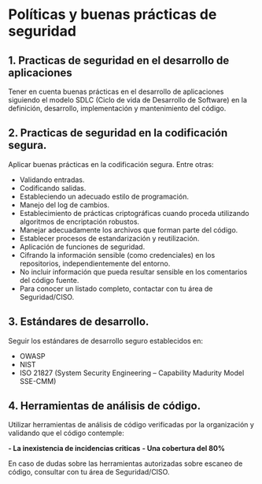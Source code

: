 # Políticas y buenas prácticas de seguridad
   
## 1. Practicas de seguridad en el desarrollo de aplicaciones
   Tener en cuenta buenas prácticas en el desarrollo de aplicaciones
    siguiendo el modelo SDLC (Ciclo de vida de Desarrollo de Software)
    en la definición, desarrollo, implementación y mantenimiento del
    código.

## 2. Practicas de seguridad en la codificación segura.
 Aplicar buenas prácticas en la codificación segura. 
 Entre otras:

 - Validando entradas.
 - Codificando salidas.
 - Estableciendo un adecuado estilo de programación.
 - Manejo del log de cambios.
 - Establecimiento de prácticas criptográficas cuando proceda utilizando algoritmos de encriptación robustos.
 - Manejar adecuadamente los archivos que forman parte del código.
 - Establecer procesos de estandarización y reutilización.
 - Aplicación de funciones de seguridad.
 - Cifrando la información sensible (como credenciales) en los repositorios, independientemente del entorno.
 - No incluir información que pueda resultar sensible en los comentarios del código fuente.
 - Para conocer un listado completo, contactar con tu área de Seguridad/CISO.

## 3. Estándares de desarrollo.

Seguir los estándares de desarrollo seguro establecidos en:
 - OWASP
 - NIST
 - ISO 21827 (System Security Engineering – Capability Madurity Model SSE-CMM)

## 4. Herramientas de análisis de código.
Utilizar herramientas de análisis de código verificadas por la organización y validando que el código contemple: 

 **- La inexistencia de incidencias criticas** 
 **- Una cobertura del 80%**

En caso de dudas sobre las herramientas autorizadas sobre escaneo de código, consultar con tu área de Seguridad/CISO.
